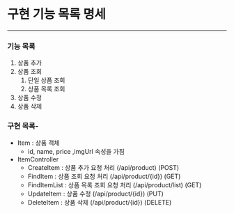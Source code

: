 # 구현 기능 목록 명세

---
### 기능 목록

1. 상품 추가
2. 상품 조회
    1. 단일 상품 조회
    2. 상품 목록 조회
3. 상품 수정
4. 상품 삭제

### 구현 목록-

- Item : 상품 객체
    - id, name, price ,imgUrl 속성을 가짐
- ItemController
    - CreateItem : 상품 추가 요청 처리  (/api/product) (POST)
    - FindItem : 상품 조회 요청 처리 (/api/product/{id}) (GET)
    - FindItemList : 상품 목록 조회 요청 처리  (/api/product/list) (GET)
    - UpdateItem : 상품 수정 (/api/product/{id}) (PUT)
    - DeleteItem : 상품 삭제 (/api/product/{id}) (DELETE)